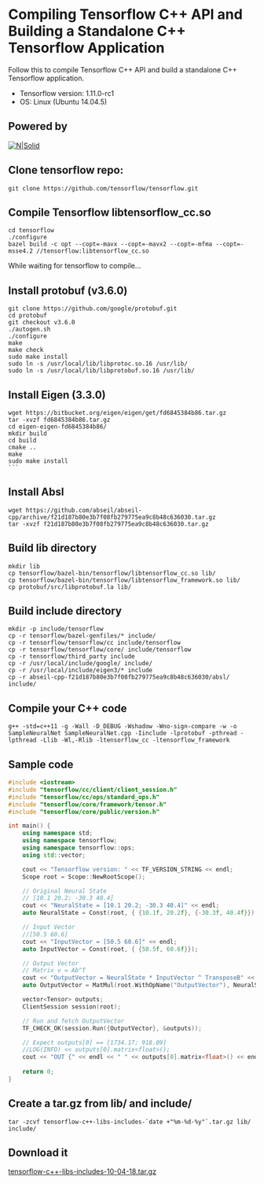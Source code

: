 # Compiling Tensorflow C++ API and Building a Standalone C++ Tensorflow Application
Follow this to compile Tensorflow C++ API and build a standalone C++ Tensorflow application.
- Tensorflow  version: 1.11.0-rc1
- OS: Linux (Ubuntu 14.04.5)

## Powered by
[![N|Solid](http://www.davidzeno.net/tf_logo.png)](https://www.tensorflow.org/)

## Clone tensorflow repo:
```console
git clone https://github.com/tensorflow/tensorflow.git
```
## Compile Tensorflow libtensorflow_cc.so
```console
cd tensorflow
./configure
bazel build -c opt --copt=-mavx --copt=-mavx2 --copt=-mfma --copt=-msse4.2 //tensorflow:libtensorflow_cc.so
```
While waiting for tensorflow to compile...

## Install protobuf (v3.6.0)
```console
git clone https://github.com/google/protobuf.git
cd protobuf
git checkout v3.6.0
./autogen.sh
./configure
make
make check
sudo make install
sudo ln -s /usr/local/lib/libprotoc.so.16 /usr/lib/
sudo ln -s /usr/local/lib/libprotobuf.so.16 /usr/lib/
```
## Install Eigen (3.3.0)
```console
wget https://bitbucket.org/eigen/eigen/get/fd6845384b86.tar.gz
tar -xvzf fd6845384b86.tar.gz
cd eigen-eigen-fd6845384b86/
mkdir build
cd build
cmake ..
make
sudo make install                                                                                           ```
```
## Install Absl 
```console
wget https://github.com/abseil/abseil-cpp/archive/f21d187b80e3b7f08fb279775ea9c8b48c636030.tar.gz
tar -xvzf f21d187b80e3b7f08fb279775ea9c8b48c636030.tar.gz
```
## Build lib directory
```console
mkdir lib
cp tensorflow/bazel-bin/tensorflow/libtensorflow_cc.so lib/
cp tensorflow/bazel-bin/tensorflow/libtensorflow_framework.so lib/
cp protobuf/src/libprotobuf.la lib/
```
## Build include directory
```console
mkdir -p include/tensorflow
cp -r tensorflow/bazel-genfiles/* include/
cp -r tensorflow/tensorflow/cc include/tensorflow
cp -r tensorflow/tensorflow/core/ include/tensorflow
cp -r tensorflow/third_party include
cp -r /usr/local/include/google/ include/
cp -r /usr/local/include/eigen3/* include
cp -r abseil-cpp-f21d187b80e3b7f08fb279775ea9c8b48c636030/absl/ include/
```
## Compile your C++ code 
```console
g++ -std=c++11 -g -Wall -D_DEBUG -Wshadow -Wno-sign-compare -w -o SampleNeuralNet SampleNeuralNet.cpp -Iinclude -lprotobuf -pthread -lpthread -Llib -Wl,-Rlib -ltensorflow_cc -ltensorflow_framework
```
## Sample code
```cpp
#include <iostream>
#include "tensorflow/cc/client/client_session.h"
#include "tensorflow/cc/ops/standard_ops.h"
#include "tensorflow/core/framework/tensor.h"
#include "tensorflow/core/public/version.h"

int main() {
    using namespace std;
    using namespace tensorflow;
    using namespace tensorflow::ops;
    using std::vector;

    cout << "Tensorflow version: " << TF_VERSION_STRING << endl;
    Scope root = Scope::NewRootScope();

    // Original Neural State
    // [10.1 20.2; -30.3 40.4]
    cout << "NeuralState = [10.1 20.2; -30.3 40.4]" << endl;
    auto NeuralState = Const(root, { {10.1f, 20.2f}, {-30.3f, 40.4f}});

    // Input Vector
    //[50.5 60.6]
    cout << "InputVector = [50.5 60.6]" << endl;
    auto InputVector = Const(root, { {50.5f, 60.6f}});

    // Output Vector
    // Matrix v = Ab^T
    cout << "OutputVector = NeuralState * InputVector ^ TransposeB" << endl;
    auto OutputVector = MatMul(root.WithOpName("OutputVector"), NeuralState, InputVector, MatMul::TransposeB(true));

    vector<Tensor> outputs;
    ClientSession session(root);

    // Run and fetch OutputVector
    TF_CHECK_OK(session.Run({OutputVector}, &outputs));

    // Expect outputs[0] == [1734.17; 918.09]
    //LOG(INFO) << outputs[0].matrix<float>();
    cout << "OUT {" << endl << " " << outputs[0].matrix<float>() << endl << "}"<< endl;
    
    return 0;
}
```
## Create a tar.gz from lib/ and include/
```console
tar -zcvf tensorflow-c++-libs-includes-`date +"%m-%d-%y"`.tar.gz lib/ include/
```
## Download it 
<a href="https://github.com/davidzeno/Compile-Tensorflow-CPP-API/releases/download/v1.0/tensorflow-c++-libs-includes-10-04-18.tar.gz">tensorflow-c++-libs-includes-10-04-18.tar.gz</a>
